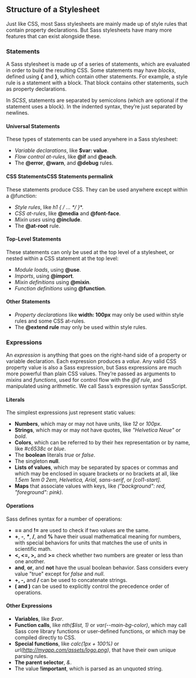 ## Structure of a Stylesheet

Just like CSS, most Sass stylesheets are mainly made up of style rules that contain property declarations. But Sass stylesheets have many more features that can exist alongside these.


### Statements

A Sass stylesheet is made up of a series of statements, which are evaluated in order to build the resulting CSS. Some statements may have *blocks*, defined using **{** and **}**, which contain other statements. For example, a style rule is a statement with a block. That block contains other statements, such as property declarations.

In *SCSS*, statements are separated by semicolons (which are optional if the statement uses a block). In the indented syntax, they’re just separated by newlines.


#### Universal Statements

These types of statements can be used anywhere in a Sass stylesheet:

- *Variable declarations*, like **$var: value**.
- *Flow control at-rules*, like **@if** and **@each**.
- The **@error**, **@warn**, and **@debug** rules.


#### CSS StatementsCSS Statements permalink

These statements produce CSS. They can be used anywhere except within a @function:

- *Style rules*, like **h1 { /* ... */ }**.
- *CSS at-rules*, like **@media** and **@font-face**.
- *Mixin uses* using **@include**.
- The **@at-root** rule.


#### Top-Level Statements

These statements can only be used at the top level of a stylesheet, or nested within a CSS statement at the top level:

- *Module loads*, using **@use**.
- *Imports*, using **@import**.
- *Mixin definitions* using **@mixin**.
- *Function definitions* using **@function**.


#### Other Statements

- *Property declarations* like **width: 100px** may only be used within style rules and some CSS at-rules.
- The **@extend rule** may only be used within style rules.


### Expressions

An *expression* is anything that goes on the right-hand side of a property or variable declaration. Each expression produces a *value*. Any valid CSS property value is also a Sass expression, but Sass expressions are much more powerful than plain CSS values. They’re passed as arguments to *mixins* and *functions*, used for control flow with the *@if rule*, and manipulated using arithmetic. We call Sass’s expression syntax SassScript.


#### Literals
The simplest expressions just represent static values:

- **Numbers**, which may or may not have units, like *12* or *100px*.
- **Strings**, which may or may not have quotes, like *"Helvetica Neue"* or *bold*.
- **Colors**, which can be referred to by their hex representation or by name, like *#c6538c* or *blue*.
- The **boolean** literals *true* or *false*.
- The singleton **null**.
- **Lists of values**, which may be separated by spaces or commas and which may be enclosed in square brackets or no brackets at all, like *1.5em 1em 0 2em, Helvetica, Arial, sans-serif*, or *[col1-start]*.
- **Maps** that associate values with keys, like *("background": red, "foreground": pink)*.


#### Operations
Sass defines syntax for a number of operations:

- **==** and **!=** are used to check if two values are the same.
- **+**, **-**, **_*_**, **/**, and **%** have their usual mathematical meaning for numbers, with special behaviors for units that matches the use of units in scientific math.
- **<, <=, >,** and **>=** check whether two numbers are greater or less than one another.
- **and**, **or**, and **not** have the usual boolean behavior. Sass considers every value "true" except for *false* and *null*.
- **+, -,** and **/** can be used to concatenate strings.
- **( and )** can be used to explicitly control the precedence order of operations.


#### Other Expressions

- **Variables**, like *$var*.
- **Function calls**, like *nth($list, 1)* or *var(--main-bg-color)*, which may call Sass core library functions or user-defined functions, or which may be compiled directly to CSS.
- **Special functions**, like *calc(1px + 100%)* or *url(http://myapp.com/assets/logo.png)*, that have their own unique parsing rules.
- **The parent selector**, *&*.
- The value **!important**, which is parsed as an unquoted string.